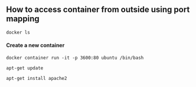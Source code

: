 ## How to access container from outside using port mapping
```
docker ls
```
#### Create a new container
```
docker container run -it -p 3600:80 ubuntu /bin/bash
```
```
apt-get update
```
```
apt-get install apache2
```
